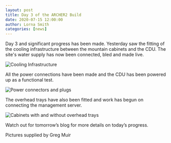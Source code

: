 ```yaml
---
layout: post
title: Day 3 of the ARCHER2 Build
date: 2020-07-15 12:00:00
author: Lorna Smith
categories: [news]
---
```


Day 3 and significant progress has been made. Yesterday saw the fitting of the cooling infrastructure between the mountain cabinets and the CDU. The site's water supply has now been connected, bled and made live. 

<img src="{{ site.baseurl }}/img/news/2020-07-15-pic1.png" alt="Cooling Infrastructure" title="Cooling Infrastructure" />

All the power connections have been made and the CDU has been powered up as a functional test.  

<img src="{{ site.baseurl }}/img/news/2020-07-15-pic2.png" alt="Power connectors and plugs" title="Power connectors and plugs"/>

The overhead trays have also been fitted and work has begun on connecting the management server.

<img src="{{ site.baseurl }}/img/news/2020-07-15-pic3.png" alt="Cabinets with and without overhead trays" title="Cabinets with and without overhead trays" />

Watch out for tomorrow’s blog for more details on today’s progress. 

Pictures supplied by Greg Muir

 


